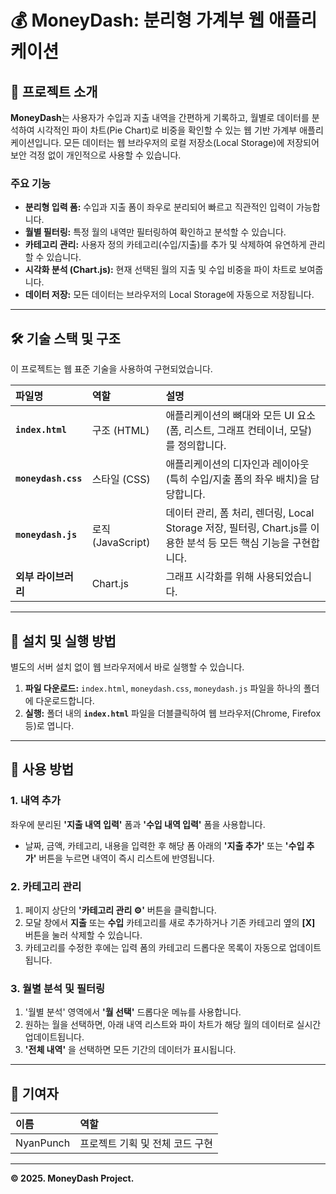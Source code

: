 # 💰 MoneyDash: 분리형 가계부 웹 애플리케이션

## 🌟 프로젝트 소개

**MoneyDash**는 사용자가 수입과 지출 내역을 간편하게 기록하고, 월별로 데이터를 분석하여 시각적인 파이 차트(Pie Chart)로 비중을 확인할 수 있는 웹 기반 가계부 애플리케이션입니다. 모든 데이터는 웹 브라우저의 로컬 저장소(Local Storage)에 저장되어 보안 걱정 없이 개인적으로 사용할 수 있습니다.

### 주요 기능

* **분리형 입력 폼:** 수입과 지출 폼이 좌우로 분리되어 빠르고 직관적인 입력이 가능합니다.
* **월별 필터링:** 특정 월의 내역만 필터링하여 확인하고 분석할 수 있습니다.
* **카테고리 관리:** 사용자 정의 카테고리(수입/지출)를 추가 및 삭제하여 유연하게 관리할 수 있습니다.
* **시각화 분석 (Chart.js):** 현재 선택된 월의 지출 및 수입 비중을 파이 차트로 보여줍니다.
* **데이터 저장:** 모든 데이터는 브라우저의 Local Storage에 자동으로 저장됩니다.

---

## 🛠️ 기술 스택 및 구조

이 프로젝트는 웹 표준 기술을 사용하여 구현되었습니다.

| 파일명 | 역할 | 설명 |
| :--- | :--- | :--- |
| **`index.html`** | 구조 (HTML) | 애플리케이션의 뼈대와 모든 UI 요소(폼, 리스트, 그래프 컨테이너, 모달)를 정의합니다. |
| **`moneydash.css`** | 스타일 (CSS) | 애플리케이션의 디자인과 레이아웃(특히 수입/지출 폼의 좌우 배치)을 담당합니다. |
| **`moneydash.js`** | 로직 (JavaScript) | 데이터 관리, 폼 처리, 렌더링, Local Storage 저장, 필터링, Chart.js를 이용한 분석 등 모든 핵심 기능을 구현합니다. |
| **외부 라이브러리** | Chart.js | 그래프 시각화를 위해 사용되었습니다. |

---

## 🚀 설치 및 실행 방법

별도의 서버 설치 없이 웹 브라우저에서 바로 실행할 수 있습니다.

1.  **파일 다운로드:** `index.html`, `moneydash.css`, `moneydash.js` 파일을 하나의 폴더에 다운로드합니다.
2.  **실행:** 폴더 내의 **`index.html`** 파일을 더블클릭하여 웹 브라우저(Chrome, Firefox 등)로 엽니다.

---

## 📝 사용 방법

### 1. 내역 추가

좌우에 분리된 **'지출 내역 입력'** 폼과 **'수입 내역 입력'** 폼을 사용합니다.

* 날짜, 금액, 카테고리, 내용을 입력한 후 해당 폼 아래의 **'지출 추가'** 또는 **'수입 추가'** 버튼을 누르면 내역이 즉시 리스트에 반영됩니다.

### 2. 카테고리 관리

1.  페이지 상단의 **'카테고리 관리 ⚙️'** 버튼을 클릭합니다.
2.  모달 창에서 **지출** 또는 **수입** 카테고리를 새로 추가하거나 기존 카테고리 옆의 **[X]** 버튼을 눌러 삭제할 수 있습니다.
3.  카테고리를 수정한 후에는 입력 폼의 카테고리 드롭다운 목록이 자동으로 업데이트됩니다.

### 3. 월별 분석 및 필터링

1.  '월별 분석' 영역에서 **'월 선택'** 드롭다운 메뉴를 사용합니다.
2.  원하는 월을 선택하면, 아래 내역 리스트와 파이 차트가 해당 월의 데이터로 실시간 업데이트됩니다.
3. **'전체 내역'** 을 선택하면 모든 기간의 데이터가 표시됩니다.

---

## 👤 기여자

| 이름        | 역할 |
|:----------| :--- |
| NyanPunch | 프로젝트 기획 및 전체 코드 구현 |

---

**© 2025. MoneyDash Project.**